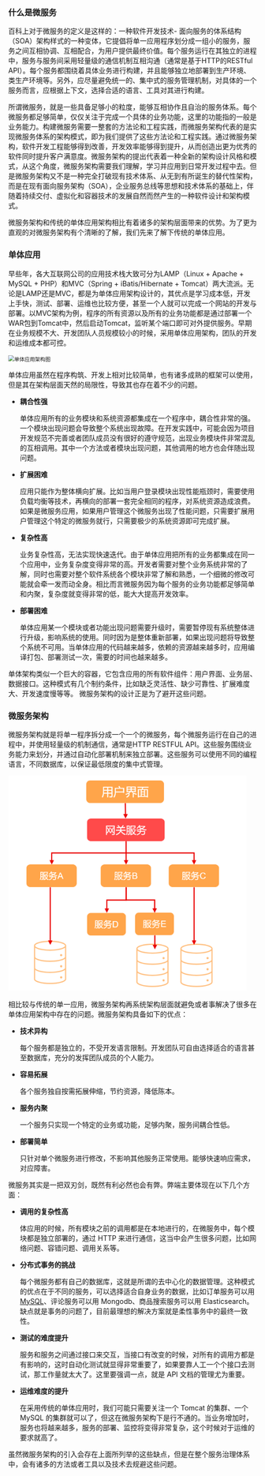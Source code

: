 ### 什么是微服务

百科上对于微服务的定义是这样的：一种软件开发技术- 面向服务的体系结构（SOA）架构样式的一种变体，它提倡将单一应用程序划分成一组小的服务，服务之间互相协调、互相配合，为用户提供最终价值。每个服务运行在其独立的进程中，服务与服务间采用轻量级的通信机制互相沟通（通常是基于HTTP的RESTful API）。每个服务都围绕着具体业务进行构建，并且能够独立地部署到生产环境、类生产环境等。另外，应尽量避免统一的、集中式的服务管理机制，对具体的一个服务而言，应根据上下文，选择合适的语言、工具对其进行构建。

所谓微服务，就是一些具备足够小的粒度，能够互相协作且自治的服务体系。每个微服务都足够简单，仅仅关注于完成一个具体的业务功能，这里的功能指的一般是业务能力。构建微服务需要一整套的方法论和工程实践，而微服务架构代表的是实现微服务体系的架构模式，即为我们提供了这些方法论和工程实践。通过微服务架构，软件开发工程能够得到改善，开发效率能够得到提升，从而创造出更为优秀的软件同时提升客户满意度。微服务架构的提出代表着一种全新的架构设计风格和模式，从这个角度，微服务架构需要我们理解，学习并应用到日常开发过程中去。但是微服务架构又不是一种完全打破现有技术体系、从无到有所诞生的替代性架构，而是在现有面向服务架构（SOA），企业服务总线等思想和技术体系的基础上，伴随着持续交付、虚拟化和容器技术的发展自然而然产生的一种软件设计和架构模式。

微服务架构和传统的单体应用架构相比有着诸多的架构层面带来的优势。为了更为直观的对微服务架构有个清晰的了解，我们先来了解下传统的单体应用。

### 单体应用

早些年，各大互联网公司的应用技术栈大致可分为LAMP（Linux + Apache + MySQL + PHP）和MVC（Spring + iBatis/Hibernate + Tomcat）两大流派。无论是LAMP还是MVC，都是为单体应用架构设计的，其优点是学习成本低，开发上手快，测试、部署、运维也比较方便，甚至一个人就可以完成一个网站的开发与部署。以MVC架构为例，程序的所有资源以及所有的业务功能都是通过部署一个WAR包到Tomcat中，然后启动Tomcat，监听某个端口即可对外提供服务。早期在业务规模不大、开发团队人员规模较小的时候，采用单体应用架构，团队的开发和运维成本都可控。 



<img src="D:\documents\技术文档\md\MicroServices\KnowHow\01 微服务基础\images\单体应用架构图.png" alt="单体应用架构图" style="zoom:75%;" />

单体应用虽然在程序构筑、开发上相对比较简单，也有诸多成熟的框架可以使用，但是其在架构层面天然的局限性，导致其也存在着不少的问题。

- **耦合性强**

  单体应用所有的业务模块和系统资源都集成在一个程序中，耦合性非常的强。一个模块出现问题会导致整个系统出现故障。在开发实践中，可能会因为项目开发规范不完善或者团队成员没有很好的遵守规范，出现业务模块件非常混乱的互相调用。其中一个方法或者模块出现问题，其他调用的地方也会伴随出现问题。

- **扩展困难**

  应用只能作为整体横向扩展。比如当用户登录模块出现性能瓶颈时，需要使用负载均衡等技术，再横向的部署一套完全相同的程序，对系统资源造成浪费。如果是微服务应用，如果用户管理这个微服务出现了性能问题，只需要扩展用户管理这个特定的微服务就行，只需要极少的系统资源即可完成扩展。

- **复杂性高**

  业务复杂性高，无法实现快速迭代。由于单体应用把所有的业务都集成在同一个应用中，业务复杂度变得非常的高。开发者需要对整个业务系统非常的了解，同时也需要对整个软件系统各个模块非常了解和熟悉，一个细微的修改可能就会牵一发而动全身。相比而言微服务因为每个服务的业务功能都足够简单和内聚，复杂度就变得非常的低，能大大提高开发效率。

- **部署困难**

  单体应用某一个模块或者功能出现问题需要升级时，需要暂停现有系统整体进行升级，影响系统的使用。同时因为是整体重新部署，如果出现问题将导致整个系统不可用。当单体应用的代码越来越多，依赖的资源越来越多时，应用编译打包、部署测试一次，需要的时间也越来越多。

单体架构类似一个巨大的容器，它包含应用的所有软件组件：用户界面、业务层、数据接口。这种模式有几个制约条件，比如缺乏灵活性、缺少可靠性、扩展难度大、开发速度慢等等。 微服务架构的设计正是为了避开这些问题。

### 微服务架构

微服务架构就是将单一程序拆分成一个一个的微服务，每个微服务运行在自己的进程中，并使用轻量级的机制通信，通常是HTTP RESTFUL API。这些服务围绕业务能力来划分，并通过自动化部署机制来独立部署。这些服务可以使用不同的编程语言，不同数据库，以保证最低限度的集中式管理。

<img src=".\images\微服务应用架构图.png" alt="微服务应用架构图" style="zoom:75%;" />

相比较与传统的单一应用，微服务架构再系统架构层面就避免或者事解决了很多在单体应用架构中存在的问题。微服务架构具备如下的优点：

- **技术异构**

  每个服务都是独立的，不受开发语言限制。开发团队可自由选择适合的语言甚至数据库，充分的发挥团队成员的个人能力。

- **容易拓展**

  各个服务独自按需拓展伸缩，节约资源，降低陈本。

- **服务内聚**

  一个服务只实现一个特定的业务或功能，足够内聚，服务间耦合性低。

- **部署简单**

  只针对单个微服务进行修改，不影响其他服务正常使用。能够快速响应需求，对应障害。
  

微服务其实是一把双刃剑，既然有利必然也会有弊。弊端主要体现在以下几个方面：

- **调用的复杂性高**

  体应用的时候，所有模块之前的调用都是在本地进行的，在微服务中，每个模块都是独立部署的，通过 HTTP 来进行通信，这当中会产生很多问题，比如网络问题、容错问题、调用关系等。

- **分布式事务的挑战**

  每个微服务都有自己的数据库，这就是所谓的去中心化的数据管理。这种模式的优点在于不同的服务，可以选择适合自身业务的数据，比如订单服务可以用 [MySQL](http://c.biancheng.net/mysql/)、评论服务可以用 Mongodb、商品搜索服务可以用 Elasticsearch。缺点就是事务的问题了，目前最理想的解决方案就是柔性事务中的最终一致性。

- **测试的难度提升**

  服务和服务之间通过接口来交互，当接口有改变的时候，对所有的调用方都是有影响的，这时自动化测试就显得非常重要了，如果要靠人工一个个接口去测试，那工作量就太大了。这里要强调一点，就是 API 文档的管理尤为重要。

- **运维难度的提升**

  在采用传统的单体应用时，我们可能只需要关注一个 Tomcat 的集群、一个 MySQL 的集群就可以了，但这在微服务架构下是行不通的。当业务增加时，服务也将越来越多，服务的部署、监控将变得非常复杂，这个时候对于运维的要求就高了。

虽然微服务架构的引入会存在上面所列举的这些缺点，但是在整个服务治理体系中，会有诸多的方法或者工具以及技术去规避这些问题。



  

  



